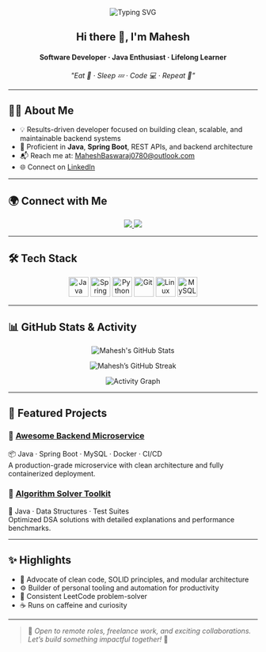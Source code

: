 <p align="center">
  <img src="https://readme-typing-svg.herokuapp.com?font=Fira+Code&size=28&duration=3000&pause=1000&color=F7F7F7&center=true&vCenter=true&width=435&lines=Hi%2C+I'm+Mahesh;Software+Developer;Java+Enthusiast;Lifelong+Learner" alt="Typing SVG" />
</p>

<h2 align="center">Hi there 👋, I'm <strong>Mahesh</strong></h2>
<h4 align="center">Software Developer · Java Enthusiast · Lifelong Learner</h4>
<p align="center"><em>"Eat 🍕 · Sleep 💤 · Code 💻 · Repeat 🔁"</em></p>

---

## 👨‍💻 About Me  
- 💡 Results-driven developer focused on building clean, scalable, and maintainable backend systems  
- 🧰 Proficient in **Java**, **Spring Boot**, REST APIs, and backend architecture  
- 📬 Reach me at: [MaheshBaswaraj0780@outlook.com](mailto:MaheshBaswaraj0780@outlook.com)  
- 🌐 Connect on [LinkedIn](https://www.linkedin.com/in/maheshbaswaraj/)

---

## 🌍 Connect with Me  
<p align="center">
  <a href="https://linkedin.com/in/maheshbaswaraj" target="_blank">
    <img src="https://img.shields.io/badge/LinkedIn-%230077B5.svg?style=for-the-badge&logo=linkedin&logoColor=white"/>
  </a>
  <a href="https://leetcode.com/mahesh_baswaraj" target="_blank">
    <img src="https://img.shields.io/badge/LeetCode-%23FFA116.svg?style=for-the-badge&logo=leetcode&logoColor=white"/>
  </a>
</p>

---

## 🛠️ Tech Stack  
<p align="center">
  <img src="https://cdn.jsdelivr.net/gh/devicons/devicon/icons/java/java-original.svg" width="40" title="Java"/>
  <img src="https://cdn.jsdelivr.net/gh/devicons/devicon/icons/spring/spring-original.svg" width="40" title="Spring Boot"/>
  <img src="https://cdn.jsdelivr.net/gh/devicons/devicon/icons/python/python-original.svg" width="40" title="Python"/>
  <img src="https://cdn.jsdelivr.net/gh/devicons/devicon/icons/git/git-original.svg" width="40" title="Git"/>
  <img src="https://cdn.jsdelivr.net/gh/devicons/devicon/icons/linux/linux-original.svg" width="40" title="Linux"/>
  <img src="https://cdn.jsdelivr.net/gh/devicons/devicon/icons/mysql/mysql-original-wordmark.svg" width="40" title="MySQL"/>
</p>

---

## 📊 GitHub Stats & Activity  

<p align="center">
  <img src="https://github-readme-stats.vercel.app/api?username=mahesh0780&show_icons=true&theme=dark&count_private=true&hide_border=true" alt="Mahesh's GitHub Stats"/>
</p>

<p align="center">
  <img src="https://github-readme-streak-stats-eight.vercel.app/?user=mahesh0780&theme=dark&hide_border=true" alt="Mahesh’s GitHub Streak"/>
</p>

<p align="center">
  <img src="https://github-readme-activity-graph.vercel.app/graph?username=mahesh0780&theme=github-dark&area=true&hide_border=true" alt="Activity Graph"/>
</p>

---

## 🚀 Featured Projects

### 🔹 [Awesome Backend Microservice](https://github.com/mahesh0780/awesome-backend)  
📦 Java · Spring Boot · MySQL · Docker · CI/CD  
A production-grade microservice with clean architecture and fully containerized deployment.

### 🔹 [Algorithm Solver Toolkit](https://github.com/mahesh0780/algorithm-solver)  
🧠 Java · Data Structures · Test Suites  
Optimized DSA solutions with detailed explanations and performance benchmarks.

---

## ✨ Highlights  
- 🧩 Advocate of clean code, SOLID principles, and modular architecture  
- ⚙️ Builder of personal tooling and automation for productivity  
- 🎯 Consistent LeetCode problem-solver  
- ☕ Runs on caffeine and curiosity  

---

> 💬 *Open to remote roles, freelance work, and exciting collaborations. Let’s build something impactful together!* 🚀
